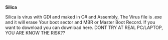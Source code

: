 **Silica**

Silica is virus with GDI and maked in C# and Assembly, The Virus file is .exe and it will erase Your boot sector and MBR or Master Boot Record.
If you want to download you can download here. DONT TRY AT REAL PC/LAPTOP, YOU ARE KNOW THE RISK??
